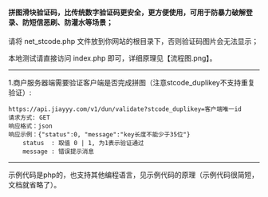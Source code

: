 #### 拼图滑块验证码，比传统数字验证码更安全，更方便使用，可用于防暴力破解登录、防短信恶刷、防灌水等场景；

请将 net_stcode.php 文件放到你网站的根目录下，否则验证码图片会无法显示；

本地测试请直接访问 index.php 即可，详细原理见【流程图.png】。

****

1.商户服务器端需要验证客户端是否完成拼图（注意stcode_duplikey不支持重复验证）: 

```
https://api.jiayyy.com/v1/dun/validate?stcode_duplikey=客户端唯一id
请求方式: GET
响应格式：json
响应示例：{"status":0, "message":"key长度不能少于35位"}
	status	: 取值 0 | 1, 为1表示验证通过
	message	: 错误提示消息
```

****

示例代码是php的，也支持其他编程语言，见示例代码的原理（示例代码很简短，文档就省略了）。
